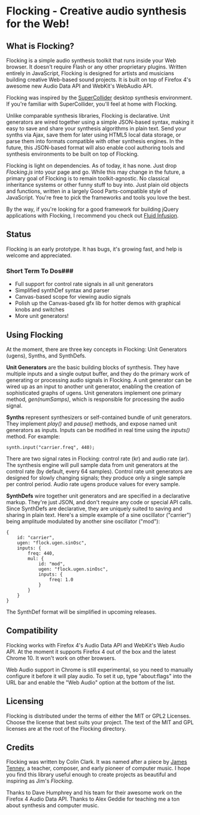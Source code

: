 Flocking - Creative audio synthesis for the Web!
================================================

What is Flocking?
-----------------

Flocking is a simple audio synthesis toolkit that runs inside your Web browser. 
It doesn't require Flash or any other proprietary plugins. 
Written entirely in JavaScript, Flocking is designed for artists and musicians building creative Web-based 
sound projects. It is built on top of Firefox 4's awesome new Audio Data API and WebKit's WebAudio API.

Flocking was inspired by the [SuperCollider](http://supercollider.sourceforge.net/) desktop synthesis 
environment. If you're familiar with SuperCollider, you'll feel at home with Flocking.

Unlike comparable synthesis libraries, Flocking is declarative. Unit generators are wired together using a 
simple JSON-based syntax, making it easy to save and share your synthesis algorithms in plain text.
Send your synths via Ajax, save them for later using HTML5 local data storage, or parse them into formats compatible with 
other synthesis engines. In the future, this JSON-based format will also enable cool authoring tools and 
synthesis environments to be built on top of Flocking.

Flocking is light on dependencies. As of today, it has none. Just drop _Flocking.js_ into your page and go.
While this may change in the future, a primary goal of Flocking is to remain toolkit-agnostic. No classical inheritance 
systems or other funny stuff to buy into. Just plain old objects and functions, written in a largely Good Parts-compatible 
style of JavaScript. You're free to pick the frameworks and tools you love the best.

By the way, if you're looking for a good framework for building jQuery applications with Flocking, I recommend you check 
out [Fluid Infusion](http://fluidproject.org/products/infusion).


Status
------
Flocking is an early prototype. It has bugs, it's growing fast, and help is welcome and appreciated.

### Short Term To Dos###
 * Full support for control rate signals in all unit generators
 * Simplified synthDef syntax and parser
 * Canvas-based scope for viewing audio signals
 * Polish up the Canvas-based gfx lib for hotter demos with graphical knobs and switches
 * More unit generators!
 
 
Using Flocking
--------------

At the moment, there are three key concepts in Flocking: Unit Generators (ugens), Synths, and SynthDefs.

**Unit Generators** are the basic building blocks of synthesis. They have multiple inputs and a single output buffer, and 
they do the primary work of generating or processing audio signals in Flocking. A unit generator can be wired up as an 
input to another unit generator, enabling the creation of sophisticated graphs of ugens. Unit generators implement one 
primary method, _gen(numSamps)_, which is responsible for processing the audio signal.

**Synths** represent synthesizers or self-contained bundle of unit generators. They implement _play()_ and _pause()_ 
methods, and expose named unit generators as inputs. Inputs can be modified in real time using the _inputs()_ method. 
For example:

    synth.input("carrier.freq", 440);

There are two signal rates in Flocking: control rate (kr) and audio rate (ar). The synthesis engine will pull sample data 
from unit generators at the control rate (by default, every 64 samples). Control rate unit generators are designed for 
slowly changing signals; they produce only a single sample per control period. Audio rate ugens produce values for every 
sample.

**SynthDefs** wire together unit generators and are specified in a declarative markup. They're just JSON,
and don't require any code or special API calls. Since SynthDefs are declarative, they are uniquely suited to 
saving and sharing in plain text. Here's a simple example of a sine oscillator ("carrier") being amplitude modulated 
by another sine oscillator ("mod"):

    {
        id: "carrier",
        ugen: "flock.ugen.sinOsc",
        inputs: {
            freq: 440,
            mul: {
                id: "mod",
                ugen: "flock.ugen.sinOsc",
                inputs: {
                    freq: 1.0
                }
            }
        }
    }

The SynthDef format will be simplified in upcoming releases.

Compatibility
-------------

Flocking works with Firefox 4's Audio Data API and WebKit's Web Audio API. At the moment it supports Firefox 4 out of the box and the latest Chrome 10. It won't work on other browsers.

Web Audio support in Chrome is still experimental, so you need to manually configure it before it will play audio. To set it up, type "about:flags" into the URL bar and enable the "Web Audio" option at the bottom of the list.

Licensing
---------

Flocking is distributed under the terms of either the MIT or GPL2 Licenses. Choose the license that best suits your
project. The text of the MIT and GPL licenses are at the root of the Flocking directory. 

Credits
-------

Flocking was written by Colin Clark. It was named after a piece by [James Tenney](http://www.plainsound.org/JTwork.html), 
a teacher, composer, and early pioneer of computer music. I hope you find this library useful enough to create projects 
as beautiful and inspiring as Jim's _Flocking_.

Thanks to Dave Humphrey and his team for their awesome work on the Firefox 4 Audio Data API. Thanks to Alex Geddie 
for teaching me a ton about synthesis and computer music.
